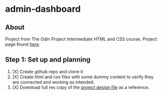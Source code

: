 # admin-dashboard

## About

Project from The Odin Project Intermediate HTML and CSS course. Project page found [here](https://www.theodinproject.com/lessons/node-path-intermediate-html-and-css-admin-dashboard).

## Step 1: Set up and planning

1. [X] Create github repo and clone it
2. [X] Create html and css files with some dummy content to verify they are connected and working as intended.
3. [X] Download full res copy of the [project design file](https://cdn.statically.io/gh/TheOdinProject/curriculum/43cc6ab69fdfbef40d431a65677d2144668930ac/intermediate_html_css/grid/project_admin_dashboard/imgs/dashboard-project.png) as a reference.